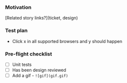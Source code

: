 ### Motivation
[Related story links?](ticket, design)

### Test plan
- Click x in all supported browsers and y should happen

### Pre-flight checklist
- [ ] Unit tests
- [ ] Has been design reviewed
- [ ] Add a gif - `![gif](gif.gif)`
